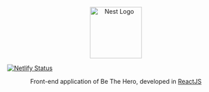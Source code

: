 <p align="center">
  <a href="https://rocketseat.com.br/" target="_blank"><img src="https://betheheroproject.netlify.com/static/media/logo.7eea718b.svg" width="120" alt="Nest Logo" /></a>
</p>
 <p align="center">

[![Netlify Status](https://api.netlify.com/api/v1/badges/76d56b58-f308-419c-81d9-360b8cbfd003/deploy-status)](https://app.netlify.com/sites/betheheroproject/deploys)

</p>

<p align="center">Front-end application of Be The Hero, developed in <a href="https://reactjs.org/" target="_blank">ReactJS</a></p>
